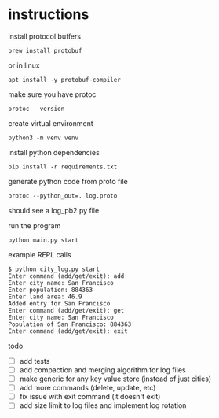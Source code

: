 # instructions

install protocol buffers
```commandline
brew install protobuf
```

or in linux
```commandline
apt install -y protobuf-compiler
```

make sure you have protoc
```commandline
protoc --version
```

create virtual environment
```commandline
python3 -m venv venv
```

install python dependencies
```commandline
pip install -r requirements.txt
```

generate python code from proto file
```commandline
protoc --python_out=. log.proto
```

should see a log_pb2.py file

run the program
```commandline
python main.py start
```

example REPL calls
```commandline
$ python city_log.py start
Enter command (add/get/exit): add
Enter city name: San Francisco
Enter population: 884363
Enter land area: 46.9
Added entry for San Francisco
Enter command (add/get/exit): get
Enter city name: San Francisco
Population of San Francisco: 884363
Enter command (add/get/exit): exit
```

todo
- [ ] add tests
- [ ] add compaction and merging algorithm for log files
- [ ] make generic for any key value store (instead of just cities)
- [ ] add more commands (delete, update, etc)
- [ ] fix issue with exit command (it doesn't exit)
- [ ] add size limit to log files and implement log rotation
